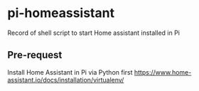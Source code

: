 # pi-homeassistant

Record of shell script to start Home assistant installed in Pi

## Pre-request
Install Home Assistant in Pi via Python first https://www.home-assistant.io/docs/installation/virtualenv/
